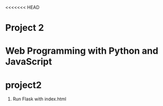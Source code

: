 <<<<<<< HEAD
# Project 2

Web Programming with Python and JavaScript
=======
# project2

1) Run Flask with index.html

